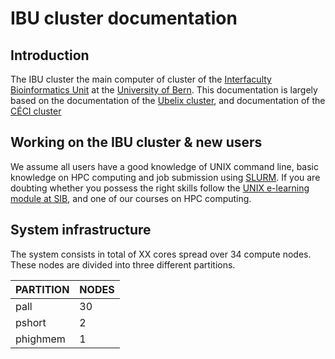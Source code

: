 # IBU cluster documentation

## Introduction
The IBU cluster the main computer of cluster of the [Interfaculty Bioinformatics Unit](https://www.bioinformatics.unibe.ch/) at the [University of Bern](https://www.unibe.ch/). This documentation is largely based on the documentation of the [Ubelix cluster](https://ubelix.unibe.ch/), and documentation of the [CÉCI cluster](http://www.ceci-hpc.be/)

## Working on the IBU cluster & new users
We assume all users have a good knowledge of UNIX command line, basic knowledge on HPC computing and job submission using [SLURM](https://slurm.schedmd.com/documentation.html). If you are doubting whether you possess the right skills follow the [UNIX e-learning module at SIB](https://edu.sib.swiss/pluginfile.php/2878/mod_resource/content/4/couselab-html/content.html), and one of our courses on HPC computing.

## System infrastructure
The system consists in total of XX cores spread over 34 compute nodes. These nodes are divided into three different partitions.

| PARTITION | NODES |
|-----------|-------|
| pall      | 30    |
| pshort    | 2     |
| phighmem  | 1     |
